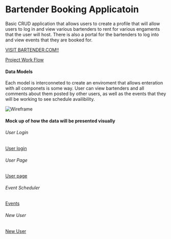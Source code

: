 # Bartender Booking Applicatoin

Basic CRUD application that allows users to create a profile that will allow users to log in and view various 
bartenders to rent for various engaments that the user will host. There is also a portal for the bartenders to log 
into and view events that they are booked for. 

[VISIT BARTENDER.COM!!](https://safe-beyond-67942.herokuapp.com/user)


[Project Work Flow](https://github.com/moxleydevelopment/project-2/projects/1)

#### Data Models

Each model is interconneted to create an enviroment that allows enteration with all componets 
is some way. User can view bartenders and all comments about them posted by other users, as well 
as the events that they will be working to see schedule availibility.

![Wireframe](https://i.imgur.com/uSv8tP9.png)


#### Mock up of how the data will be presented visually 

###### User Login 
[User login](https://i.imgur.com/vvYEdmG.png)


###### User Page 
[User page](https://i.imgur.com/O56V2oq.png)


###### Event Scheduler
[Events](https://i.imgur.com/pnQnuxv.png)

###### New User
[New User](https://i.imgur.com/CB7yard.png)



























